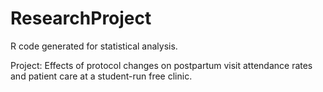 # ResearchProject
R code generated for statistical analysis.

Project: Effects of protocol changes on postpartum visit attendance rates and patient care at a student-run free clinic.
